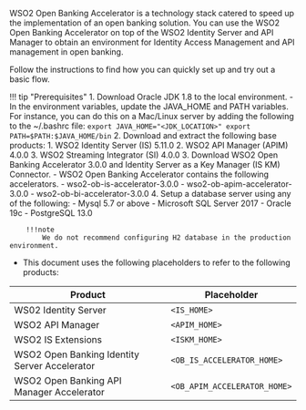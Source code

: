 WSO2 Open Banking Accelerator is a technology stack catered to speed up the implementation of an open banking solution. 
You can use the WSO2 Open Banking Accelerator on top of the WSO2 Identity Server and API Manager to obtain an environment 
for Identity Access Management and API management in open banking. 

Follow the instructions to find how you can quickly set up and try out a basic flow.

!!! tip "Prerequisites"
    1. Download Oracle JDK 1.8 to the local environment.
        - In the environment variables, update the JAVA_HOME and PATH variables. For instance, you can do this on a Mac/Linux server by adding the following to the ~/.bashrc file:
        ```
        export JAVA_HOME="<JDK_LOCATION>"
        export PATH=$PATH:$JAVA_HOME/bin
        ```
    2. Download and extract the following base products:
        1. WSO2 Identity Server (IS) 5.11.0 
        2. WSO2 API Manager (APIM) 4.0.0
        3. WSO2 Streaming Integrator (SI) 4.0.0
    3. Download WSO2 Open Banking Accelerator 3.0.0 and Identity Server as a Key Manager (IS KM) Connector.
        -  WSO2 Open Banking Accelerator contains the following accelerators.
            - wso2-ob-is-accelerator-3.0.0
            - wso2-ob-apim-accelerator-3.0.0
            - wso2-ob-bi-accelerator-3.0.0
    4. Setup a database server using any of the following:
         - Mysql 5.7 or above
         - Microsoft SQL Server 2017
         - Oracle 19c
         - PostgreSQL 13.0
         
        !!!note
            We do not recommend configuring H2 database in the production environment.

- This document uses the following placeholders to refer to the following products:
        
| Product | Placeholder |
|---------|---------    |
|WS02 Identity Server|`<IS_HOME>`|
|WSO2 API Manager|`<APIM_HOME>`|
|WSO2 IS Extensions|`<ISKM_HOME>`|
|WSO2 Open Banking Identity Server Accelerator|`<OB_IS_ACCELERATOR_HOME>`|
|WSO2 Open Banking API Manager Accelerator |`<OB_APIM_ACCELERATOR_HOME>`|
